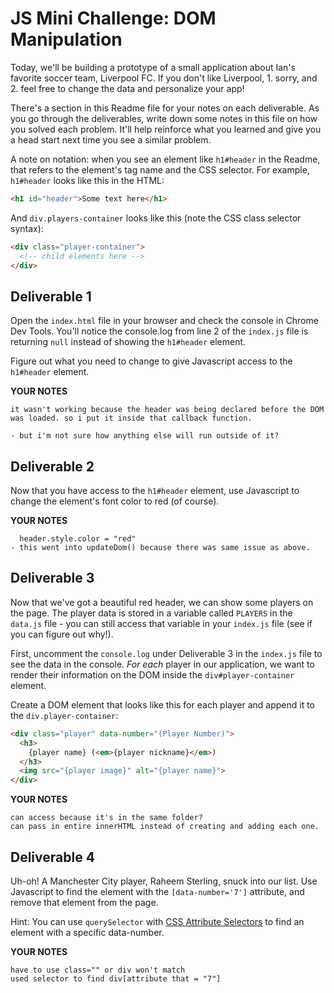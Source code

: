 # JS Mini Challenge: DOM Manipulation

Today, we'll be building a prototype of a small application about Ian's favorite soccer team, Liverpool FC. If you don't like Liverpool, 1. sorry, and 2. feel free to change the data and personalize your app!

There's a section in this Readme file for your notes on each deliverable. As you go through the deliverables, write down some notes in this file on how you solved each problem. It'll help reinforce what you learned and give you a head start next time you see a similar problem.

A note on notation: when you see an element like `h1#header` in the Readme, that refers to the element's tag name and the CSS selector. For example, `h1#header` looks like this in the HTML:

```html
<h1 id="header">Some text here</h1>
```

And `div.players-container` looks like this (note the CSS class selector syntax):

```html
<div class="player-container">
  <!-- child elements here -->
</div>
```

## Deliverable 1

Open the `index.html` file in your browser and check the console in Chrome Dev Tools. You'll notice the console.log from line 2 of the `index.js` file is returning `null` instead of showing the `h1#header` element.

Figure out what you need to change to give Javascript access to the `h1#header` element.

**YOUR NOTES**
```
it wasn't working because the header was being declared before the DOM was loaded. so i put it inside that callback function. 

- but i'm not sure how anything else will run outside of it? 
```

## Deliverable 2

Now that you have access to the `h1#header` element, use Javascript to change the element's font color to red (of course).

**YOUR NOTES**
```
  header.style.color = "red"
- this went into updateDom() because there was same issue as above. 
```

## Deliverable 3

Now that we've got a beautiful red header, we can show some players on the page. The player data is stored in a variable called `PLAYERS` in the `data.js` file - you can still access that variable in your `index.js` file (see if you can figure out why!).

First, uncomment the `console.log` under Deliverable 3 in the `index.js` file to see the data in the console. *For each* player in our application, we want to render their information on the DOM inside the `div#player-container` element. 

Create a DOM element that looks like this for each player and append it to the `div.player-container`:

```html
<div class="player" data-number="(Player Number)">
  <h3>
    {player name} (<em>{player nickname}</em>)
  </h3>
  <img src="{player image}" alt="{player name}">
</div>
```

**YOUR NOTES**
```
can access because it's in the same folder? 
can pass in entire innerHTML instead of creating and adding each one. 
```

## Deliverable 4

Uh-oh! A Manchester City player, Raheem Sterling, snuck into our list. Use Javascript to find the element with the `[data-number='7']` attribute, and remove that element from the page.

Hint: You can use `querySelector` with [CSS Attribute Selectors](https://developer.mozilla.org/en-US/docs/Web/CSS/Attribute_selectors) to find an element with a specific data-number. 

**YOUR NOTES**
```
have to use class="" or div won't match
used selector to find div[attribute that = "7"]
```
